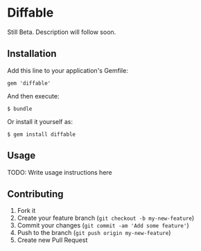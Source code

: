# Diffable

Still Beta. Description will follow soon.

## Installation

Add this line to your application's Gemfile:

    gem 'diffable'

And then execute:

    $ bundle

Or install it yourself as:

    $ gem install diffable

## Usage

TODO: Write usage instructions here

## Contributing

1. Fork it
2. Create your feature branch (`git checkout -b my-new-feature`)
3. Commit your changes (`git commit -am 'Add some feature'`)
4. Push to the branch (`git push origin my-new-feature`)
5. Create new Pull Request

